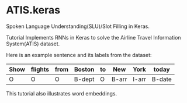 # ATIS.keras
Spoken Language Understanding(SLU)/Slot Filling in Keras. 

Tutorial Implements RNNs in Keras to solve the Airline Travel Information System(ATIS) dataset.

Here is an example sentence and its labels from the dataset:

  Show   | flights | from |   Boston | to |  New | York|    today
  ---   | --- | --- |   --- | --- |  --- | ---|    ---
 O | O | O |B-dept | O|B-arr|I-arr|B-date

This tutorial also illustrates word embeddings.
